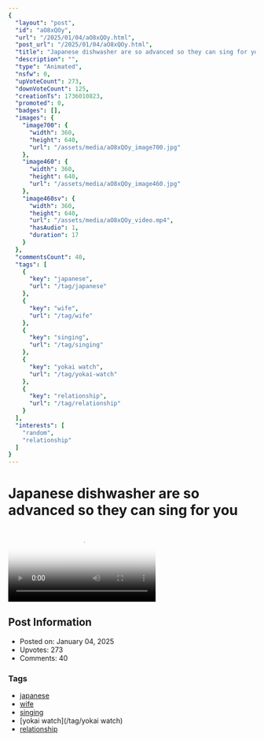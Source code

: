 ```yaml
---
{
  "layout": "post",
  "id": "aO8xQOy",
  "url": "/2025/01/04/aO8xQOy.html",
  "post_url": "/2025/01/04/aO8xQOy.html",
  "title": "Japanese dishwasher are so advanced so they can sing for you",
  "description": "",
  "type": "Animated",
  "nsfw": 0,
  "upVoteCount": 273,
  "downVoteCount": 125,
  "creationTs": 1736010823,
  "promoted": 0,
  "badges": [],
  "images": {
    "image700": {
      "width": 360,
      "height": 640,
      "url": "/assets/media/aO8xQOy_image700.jpg"
    },
    "image460": {
      "width": 360,
      "height": 640,
      "url": "/assets/media/aO8xQOy_image460.jpg"
    },
    "image460sv": {
      "width": 360,
      "height": 640,
      "url": "/assets/media/aO8xQOy_video.mp4",
      "hasAudio": 1,
      "duration": 17
    }
  },
  "commentsCount": 40,
  "tags": [
    {
      "key": "japanese",
      "url": "/tag/japanese"
    },
    {
      "key": "wife",
      "url": "/tag/wife"
    },
    {
      "key": "singing",
      "url": "/tag/singing"
    },
    {
      "key": "yokai watch",
      "url": "/tag/yokai-watch"
    },
    {
      "key": "relationship",
      "url": "/tag/relationship"
    }
  ],
  "interests": [
    "random",
    "relationship"
  ]
}
---
```


# Japanese dishwasher are so advanced so they can sing for you

<video controls playsinline loop poster="/assets/media/aO8xQOy_image460.jpg">
  <source src="/assets/media/aO8xQOy_video.mp4" type="video/mp4">
  Your browser does not support the video tag.
</video>

## Post Information

- Posted on: January 04, 2025
- Upvotes: 273
- Comments: 40

### Tags

- [japanese](/tag/japanese)
- [wife](/tag/wife)
- [singing](/tag/singing)
- [yokai watch](/tag/yokai watch)
- [relationship](/tag/relationship)
